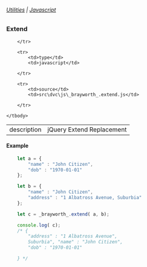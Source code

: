###### [Utilities](/docs/utilities) | [Javascript](/docs/utilities_javascript)

### Extend
<table class="table">
    <tbody>
        <tr>
            <td>description</td>
            <td>jQuery Extend Replacement</td>

        </tr>

        <tr>
            <td>type</td>
            <td>javascript</td>

        </tr>

        <tr>
            <td>source</td>
            <td>src\dvc\js\_brayworth_.extend.js</td>

        </tr>

    </tbody>

</table>

#### Example

```javascript
    let a = {
        "name" : "John Citizen",
        "dob" : "1970-01-01"
    };

    let b = {
        "name" : "John Citizen",
        "address" : "1 Albatross Avenue, Suburbia"
    };

    let c = _brayworth_.extend( a, b);

    console.log( c);
    /* {
        "address" : "1 Albatross Avenue",
        Suburbia", "name" : "John Citizen",
        "dob" : "1970-01-01"

    } */
```
